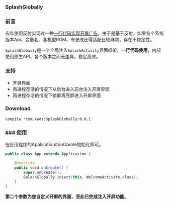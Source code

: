 ### SplashGlobally

### 前言

去年使用反射实现过一种[一行代码实现开屏广告](http://xwcc.fun/2018/05/09/Android-Hook-%E4%B8%80%E8%A1%8C%E4%BB%A3%E7%A0%81%E5%AE%9E%E7%8E%B0%E5%BC%80%E5%B1%8F%E5%B9%BF%E5%91%8A/)。由于是基于反射，如果各个系统版本Api、变量名、各机型ROM、有更改还得适配比较麻烦，存在不稳定性。

`SplashGlobally`是一个全局注入`SplashActivity`界面框架，**一行代码使用**，内部使用原生API，各个版本之间无差异，稳定高效。

### 支持

- 开屏界面
- 再进程存活的情况下从后台进入前台注入开屏界面
- 再进程存活的情况下锁屏再亮屏进入开屏界面



### Download

```
compile 'com.xwdz:SplashGlobally:0.0.1'
```



### ### 使用

在应用程序的Application#onCreate初始化即可。

```java
public class App extends Application {

    @Override
    public void onCreate() {
        super.onCreate();
        SplashGlobally.inject(this, WelcomeActivity.class);
    }
}

```



**第二个参数为您自定义开屏的界面**，**至此已完成注入开屏功能**。



 